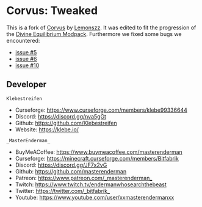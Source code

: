 # Corvus: Tweaked #

This is a fork of [Corvus](https://github.com/Lemonszz/Corvus) by [Lemonszz](https://github.com/Lemonszz).
It was edited to fit the progression of the [Divine Equilibrium Modpack](https://github.com/MasterEnderman/Divine-Equilibrium).
Furthermore we fixed some bugs we encountered:
- [issue #5](https://github.com/Lemonszz/Corvus/issues/5)
- [issue #6](https://github.com/Lemonszz/Corvus/issues/6)
- [issue #10](https://github.com/Lemonszz/Corvus/issues/10)

## Developer ##

`Klebestreifen`

- Curseforge: <https://www.curseforge.com/members/klebe99336644>
- Discord: <https://discord.gg/nva5gGt>
- Github: <https://github.com/Klebestreifen>
- Website: <https://klebe.io/>

`_MasterEnderman_`

- BuyMeACoffee: <https://www.buymeacoffee.com/masterenderman>
- Curseforge: <https://minecraft.curseforge.com/members/Bitfabrik>
- Discord: <https://discord.gg/JF7x2vG>
- Github: <https://github.com/masterenderman>
- Patreon: <https://www.patreon.com/_masterenderman_>
- Twitch: <https://www.twitch.tv/endermanwhosearchthebeast>
- Twitter: <https://twitter.com/_bitfabrik_>
- Youtube: <https://www.youtube.com/user/xxmasterendermanxx>

